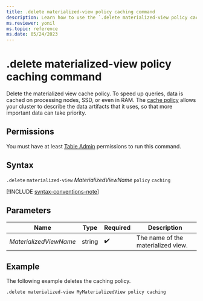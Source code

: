 ```yaml
---
title: .delete materialized-view policy caching command
description: Learn how to use the `.delete materialized-view policy caching` command to delete the materialized view's cache policy.
ms.reviewer: yonil
ms.topic: reference
ms.date: 05/24/2023
---
```

# .delete materialized-view policy caching command

Delete the materialized view cache policy. To speed up queries, data is cached on processing nodes, SSD, or even in RAM. The [cache policy](cache-policy.md) allows your cluster to describe the data artifacts that it uses, so that more important data can take priority.

## Permissions

You must have at least [Table Admin](access-control/role-based-access-control.md) permissions to run this command.

## Syntax

`.delete` `materialized-view` *MaterializedViewName* `policy` `caching`

[!INCLUDE [syntax-conventions-note](../../includes/syntax-conventions-note.md)]

## Parameters

|Name|Type|Required|Description|
|--|--|--|--|
|*MaterializedViewName*|string| :heavy_check_mark:|The name of the materialized view.|

## Example

The following example deletes the caching policy.

```kusto
.delete materialized-view MyMaterializedView policy caching 
```
